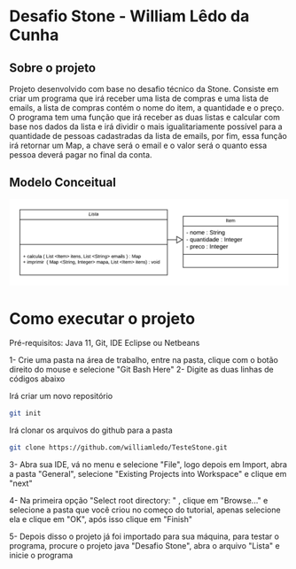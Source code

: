 # Desafio Stone - William Lêdo da Cunha

## Sobre o projeto

Projeto desenvolvido com base no desafio técnico da Stone. Consiste em criar um programa que irá receber uma lista de compras e uma lista de emails, a lista de compras contém o nome do item, a quantidade e o preço. O programa tem uma função que irá receber as duas listas e calcular com base nos dados da lista e irá dividir o mais igualitariamente possível para a quantidade de pessoas cadastradas da lista de emails, por fim, essa função irá retornar um Map, a chave será o email e o valor será o quanto essa pessoa deverá pagar no final da conta.

## Modelo Conceitual

![Diagrama](https://github.com/williamledo/DesafioStone/blob/master/assets/Diagrama%20Projeto%20Stone.png)

# Como executar o projeto

Pré-requisitos:
Java 11, Git, IDE Eclipse ou Netbeans

1- Crie uma pasta na área de trabalho, entre na pasta, clique com o botão direito do mouse e selecione "Git Bash Here"
2- Digite as duas linhas de códigos abaixo

Irá criar um novo repositório
```bash
git init
```
Irá clonar os arquivos do github para a pasta
```bash
git clone https://github.com/williamledo/TesteStone.git
```

3- Abra sua IDE, vá no menu e selecione "File", logo depois em Import, abra a pasta "General", selecione "Existing Projects into Workspace" e clique em "next"

4- Na primeira opção "Select root directory: " , clique em "Browse..." e selecione a pasta que você criou no começo do tutorial, apenas selecione ela e clique em "OK", após isso clique em "Finish"

5- Depois disso o projeto já foi importado para sua máquina, para testar o programa, procure o projeto java "Desafio Stone", abra o arquivo "Lista" e inicie o programa
